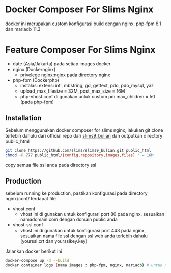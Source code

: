 # Docker Composer For Slims Nginx
docker ini merupakan custom konfigurasi build dengan nginx, php-fpm 8.1 dan mariadb 11.3

# Feature Composer For Slims Nginx
- date (Asia/Jakarta) pada setiap images docker
- nginx (Dockernginx)
  - privelege nginx:nginx pada directory nginx
- php-fpm (Dockerphp)
  - instalasi extensi intl, mbstring, gd, gettext, pdo, pdo_mysql, yaz
  - upload_max_filesize = 32M, post_max_size = 16M
  - php-vhost.conf di gunakan untuk custom pm.max_children = 50 (pada php-fpm)

## Installation
Sebelum menggunakan docker composer for slims nginx, lakukan git clone terlebih dahulu dari official repo dari [slims9_bulian](https://github.com/slims/slims9_bulian/) dan outputkan directory public_html
```sh
git clone https://github.com/slims/slims9_bulian.git public_html
chmod -R 777 public_html/{config,repository,images,files} ' = 16M
```
copy semua file ssl anda pada directory ssl

## Production
sebelum running ke production, pastikan konfigurasi pada directory nginx/conf/ terdapat file 
 - vhost.conf
   - vhost ini di gunakan untuk konfigurari port 80 pada nginx, sesuaikan namadomain.com dengan domain public anda
 - vhost-ssl.conf
   - vhost ini di gunakan untuk konfigurasi port 443 pada nginx, sesuaikan nama file ssl dengan ssl web anda terlebih dahulu (yourssl.crt dan yoursslkey.key)

Jalankan docker berikut ini
```sh
docker-compose up -d --build
docker container logs (nama images : php-fpm, nginx, mariadb) # untuk melihat error log pada saat running docker
```